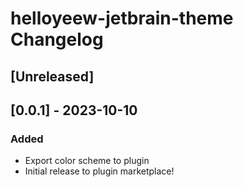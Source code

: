 <!-- Keep a Changelog guide -> https://keepachangelog.com -->

# helloyeew-jetbrain-theme Changelog

## [Unreleased]

## [0.0.1] - 2023-10-10

### Added
- Export color scheme to plugin
- Initial release to plugin marketplace!
